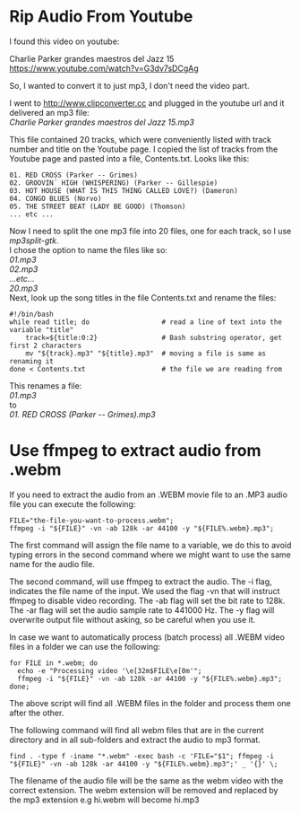 # Rip Audio From Youtube

I found this video on youtube:

Charlie Parker grandes maestros del Jazz 15  
<https://www.youtube.com/watch?v=G3dv7sDCgAg>

So, I wanted to convert it to just mp3, I don't need the video part.

I went to <http://www.clipconverter.cc> and plugged in the youtube url
and it delivered an mp3 file:  
*Charlie Parker grandes maestros del Jazz 15.mp3*

This file contained 20 tracks, which were conveniently listed with track
number and title on the Youtube page. I copied the list of tracks from
the Youtube page and pasted into a file, Contents.txt. Looks like this:

    01. RED CROSS (Parker -- Grimes)
    02. GROOVIN´ HIGH (WHISPERING) (Parker -- Gillespie)
    03. HOT HOUSE (WHAT IS THIS THING CALLED LOVE?) (Dameron)
    04. CONGO BLUES (Norvo)
    05. THE STREET BEAT (LADY BE GOOD) (Thomson)
    ... etc ...

Now I need to split the one mp3 file into 20 files, one for each track,
so I use *mp3split-gtk*.  
I chose the option to name the files like so:  
*01.mp3*  
*02.mp3*  
*...etc...*  
*20.mp3*  
Next, look up the song titles in the file Contents.txt and rename the
files:

    #!/bin/bash
    while read title; do                  # read a line of text into the variable "title"
        track=${title:0:2}                # Bash substring operator, get first 2 characters
        mv "${track}.mp3" "${title}.mp3"  # moving a file is same as renaming it
    done < Contents.txt                   # the file we are reading from

This renames a file:  
*01.mp3*  
to  
*01. RED CROSS (Parker -- Grimes).mp3*

# Use ffmpeg to extract audio from .webm

If you need to extract the audio from an .WEBM movie file to an .MP3
audio file you can execute the following:

    FILE="the-file-you-want-to-process.webm";
    ffmpeg -i "${FILE}" -vn -ab 128k -ar 44100 -y "${FILE%.webm}.mp3";

The first command will assign the file name to a variable, we do this to
avoid typing errors in the second command where we might want to use the
same name for the audio file.

The second command, will use ffmpeg to extract the audio. The -i flag,
indicates the file name of the input. We used the flag -vn that will
instruct ffmpeg to disable video recording. The -ab flag will set the
bit rate to 128k. The -ar flag will set the audio sample rate to 441000
Hz. The -y flag will overwrite output file without asking, so be careful
when you use it.

In case we want to automatically process (batch process) all .WEBM video
files in a folder we can use the following:

    for FILE in *.webm; do
      echo -e "Processing video '\e[32m$FILE\e[0m'";
      ffmpeg -i "${FILE}" -vn -ab 128k -ar 44100 -y "${FILE%.webm}.mp3";
    done;

The above script will find all .WEBM files in the folder and process
them one after the other.

The following command will find all webm files that are in the current
directory and in all sub-folders and extract the audio to mp3 format.

    find . -type f -iname "*.webm" -exec bash -c 'FILE="$1"; ffmpeg -i "${FILE}" -vn -ab 128k -ar 44100 -y "${FILE%.webm}.mp3";' _ '{}' \;

The filename of the audio file will be the same as the webm video with
the correct extension. The webm extension will be removed and replaced
by the mp3 extension e.g hi.webm will become hi.mp3
